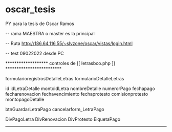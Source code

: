 # oscar_tesis
PY para la tesis de Oscar Ramos

-- rama MAESTRA o master es la principal

-- Ruta 
http://186.64.116.55/~slvzone/oscar/vistas/login.html

-- test 09022022 desde PC



******************* controles de [[ letrasbco.php ]] *************************

formularioregistrosDetalleLetras
formularioDetalleLetras

id
idLetraDetalle
montoidLetra
nombreDetalle
numerorPago
fechapago
fecharenovacion
fechavencimiento
fechaprotesto
comisionprotesto
montopagoDetalle

btnGuardarLetraPago
cancelarform_LetraPago

DivPagoLetra
DivRenovacion
DivProtesto
EiquetaPago


***************************************************************************


